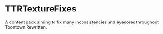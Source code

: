 # TTRTextureFixes
 A content pack aiming to fix many inconsistencies and eyesores throughout Toontown Rewritten.
